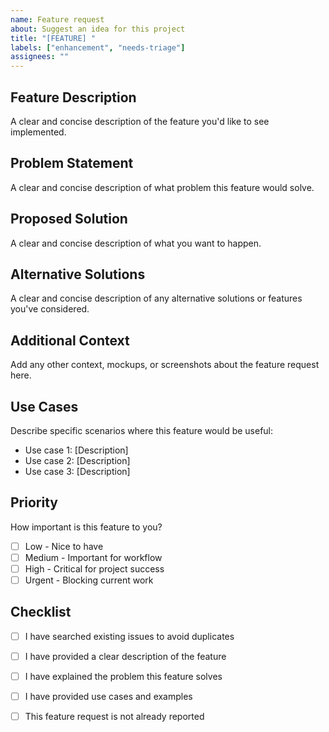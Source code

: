 ```yaml
---
name: Feature request
about: Suggest an idea for this project
title: "[FEATURE] "
labels: ["enhancement", "needs-triage"]
assignees: ""
---
```


## Feature Description

A clear and concise description of the feature you'd like to see implemented.

## Problem Statement

A clear and concise description of what problem this feature would solve.

## Proposed Solution

A clear and concise description of what you want to happen.

## Alternative Solutions

A clear and concise description of any alternative solutions or features you've considered.

## Additional Context

Add any other context, mockups, or screenshots about the feature request here.

## Use Cases

Describe specific scenarios where this feature would be useful:

- Use case 1: [Description]
- Use case 2: [Description]
- Use case 3: [Description]

## Priority

How important is this feature to you?

- [ ] Low - Nice to have
- [ ] Medium - Important for workflow
- [ ] High - Critical for project success
- [ ] Urgent - Blocking current work

## Checklist

- [ ] I have searched existing issues to avoid duplicates
- [ ] I have provided a clear description of the feature
- [ ] I have explained the problem this feature solves
- [ ] I have provided use cases and examples
- [ ] This feature request is not already reported



